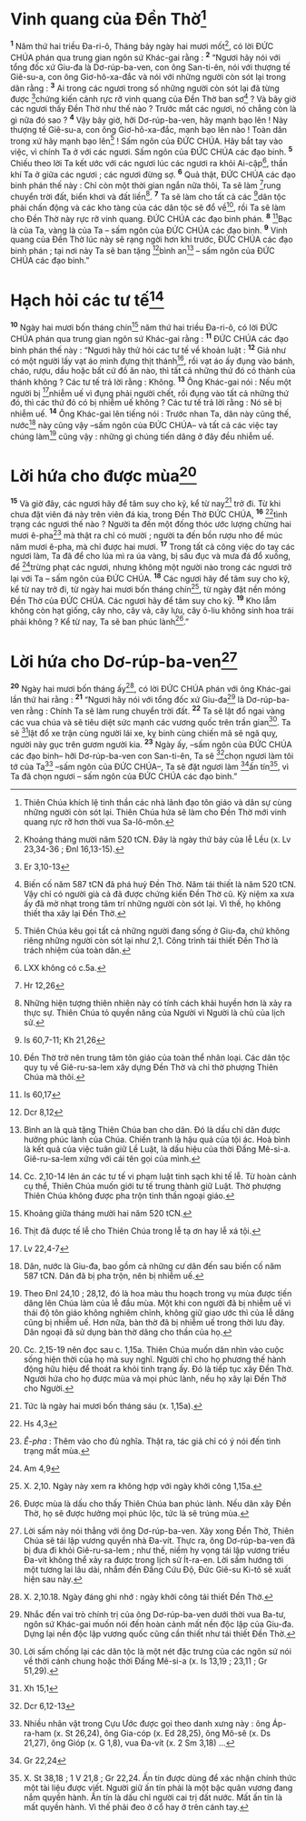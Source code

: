 # Vinh quang của Đền Thờ[^1]
<sup><b>1</b></sup> Năm thứ hai triều Đa-ri-ô, Tháng bảy ngày hai mươi mốt[^2], có lời ĐỨC CHÚA phán qua trung gian ngôn sứ Khác-gai rằng : <sup><b>2</b></sup> “Ngươi hãy nói với tổng đốc xứ Giu-đa là Dơ-rúp-ba-ven, con ông San-ti-ên, nói với thượng tế Giê-su-a, con ông Giơ-hô-xa-đắc và nói với những người còn sót lại trong dân rằng : <sup><b>3</b></sup> Ai trong các ngươi trong số những người còn sót lại đã từng được [^1*]chứng kiến cảnh rực rỡ vinh quang của Đền Thờ ban sơ[^3] ? Và bây giờ các ngươi thấy Đền Thờ như thế nào ? Trước mắt các ngươi, nó chẳng còn là gì nữa đó sao ? <sup><b>4</b></sup> Vậy bây giờ, hỡi Dơ-rúp-ba-ven, hãy mạnh bạo lên ! Này thượng tế Giê-su-a, con ông Giơ-hô-xa-đắc, mạnh bạo lên nào ! Toàn dân trong xứ hãy mạnh bạo lên[^4] ! Sấm ngôn của ĐỨC CHÚA. Hãy bắt tay vào việc, vì chính Ta ở với các ngươi. Sấm ngôn của ĐỨC CHÚA các đạo binh. <sup><b>5</b></sup> Chiếu theo lời Ta kết ước với các ngươi lúc các ngươi ra khỏi Ai-cập[^5], thần khí Ta ở giữa các ngươi ; các ngươi đừng sợ. <sup><b>6</b></sup> Quả thật, ĐỨC CHÚA các đạo binh phán thế này : Chỉ còn một thời gian ngắn nữa thôi, Ta sẽ làm [^2*]rung chuyển trời đất, biển khơi và đất liền[^6]. <sup><b>7</b></sup> Ta sẽ làm cho tất cả các [^3*]dân tộc phải chấn động và các kho tàng của các dân tộc sẽ đổ về[^7], rồi Ta sẽ làm cho Đền Thờ này rực rỡ vinh quang. ĐỨC CHÚA các đạo binh phán. <sup><b>8</b></sup> [^4*]Bạc là của Ta, vàng là của Ta – sấm ngôn của ĐỨC CHÚA các đạo binh. <sup><b>9</b></sup> Vinh quang của Đền Thờ lúc này sẽ rạng ngời hơn khi trước, ĐỨC CHÚA các đạo binh phán ; tại nơi này Ta sẽ ban tặng [^5*]bình an[^8] – sấm ngôn của ĐỨC CHÚA các đạo binh.”

# Hạch hỏi các tư tế[^9]
<sup><b>10</b></sup> Ngày hai mươi bốn tháng chín[^10] năm thứ hai triều Đa-ri-ô, có lời ĐỨC CHÚA phán qua trung gian ngôn sứ Khác-gai rằng : <sup><b>11</b></sup> ĐỨC CHÚA các đạo binh phán thế này : “Ngươi hãy thử hỏi các tư tế về khoản luật : <sup><b>12</b></sup> Giả như có một người lấy vạt áo mình đựng thịt thánh[^11], rồi vạt áo ấy đụng vào bánh, cháo, rượu, dầu hoặc bất cứ đồ ăn nào, thì tất cả những thứ đó có thành của thánh không ? Các tư tế trả lời rằng : Không. <sup><b>13</b></sup> Ông Khác-gai nói : Nếu một người bị [^6*]nhiễm uế vì đụng phải người chết, rồi đụng vào tất cả những thứ đó, thì các thứ đó có bị nhiễm uế không ? Các tư tế trả lời rằng : Nó sẽ bị nhiễm uế. <sup><b>14</b></sup> Ông Khác-gai lên tiếng nói : Trước nhan Ta, dân này cũng thế, nước[^12] này cũng vậy –sấm ngôn của ĐỨC CHÚA– và tất cả các việc tay chúng làm[^13] cũng vậy : những gì chúng tiến dâng ở đây đều nhiễm uế.

# Lời hứa cho được mùa[^14]
<sup><b>15</b></sup> Và giờ đây, các ngươi hãy để tâm suy cho kỹ, kể từ nay[^15] trở đi. Từ khi chưa đặt viên đá này trên viên đá kia, trong Đền Thờ ĐỨC CHÚA, <sup><b>16</b></sup> [^7*]tình trạng các ngươi thế nào ? Người ta đến một đống thóc ước lượng chừng hai mươi ê-pha[^16] mà thật ra chỉ có mười ; người ta đến bồn rượu nho để múc năm mươi ê-pha, mà chỉ được hai mươi. <sup><b>17</b></sup> Trong tất cả công việc do tay các ngươi làm, Ta đã để cho lúa mì ra úa vàng, bị sâu đục và mưa đá đổ xuống, để [^8*]trừng phạt các ngươi, nhưng không một người nào trong các ngươi trở lại với Ta – sấm ngôn của ĐỨC CHÚA. <sup><b>18</b></sup> Các ngươi hãy để tâm suy cho kỹ, kể từ nay trở đi, từ ngày hai mươi bốn tháng chín[^17], từ ngày đặt nền móng Đền Thờ của ĐỨC CHÚA. Các ngươi hãy để tâm suy cho kỹ. <sup><b>19</b></sup> Kho lẫm không còn hạt giống, cây nho, cây vả, cây lựu, cây ô-liu không sinh hoa trái phải không ? Kể từ nay, Ta sẽ ban phúc lành[^18].”

# Lời hứa cho Dơ-rúp-ba-ven[^19]
<sup><b>20</b></sup> Ngày hai mươi bốn tháng ấy[^20], có lời ĐỨC CHÚA phán với ông Khác-gai lần thứ hai rằng : <sup><b>21</b></sup> “Ngươi hãy nói với tổng đốc xứ Giu-đa[^21] là Dơ-rúp-ba-ven rằng : Chính Ta sẽ làm rung chuyển trời đất. <sup><b>22</b></sup> Ta sẽ lật đổ ngai vàng các vua chúa và sẽ tiêu diệt sức mạnh các vương quốc trên trần gian[^22]. Ta sẽ [^9*]lật đổ xe trận cùng người lái xe, kỵ binh cùng chiến mã sẽ ngã quỵ, người này gục trên gươm người kia. <sup><b>23</b></sup> Ngày ấy, –sấm ngôn của ĐỨC CHÚA các đạo binh– hỡi Dơ-rúp-ba-ven con San-ti-ên, Ta sẽ [^10*]chọn ngươi làm tôi tớ của Ta[^23] –sấm ngôn của ĐỨC CHÚA–, Ta sẽ đặt ngươi làm [^11*]ấn tín[^24], vì Ta đã chọn ngươi – sấm ngôn của ĐỨC CHÚA các đạo binh.”

[^1]: Thiên Chúa khích lệ tinh thần các nhà lãnh đạo tôn giáo và dân sự cùng những người còn sót lại. Thiên Chúa hứa sẽ làm cho Đền Thờ mới vinh quang rực rỡ hơn thời vua Sa-lô-môn.
[^2]: Khoảng tháng mười năm 520 tCN. Đây là ngày thứ bảy của lễ Lều (x. Lv 23,34-36 ; Đnl 16,13-15).
[^3]: Biến cố năm 587 tCN đã phá huỷ Đền Thờ. Năm tái thiết là năm 520 tCN. Vậy chỉ có người già cả đã được chứng kiến Đền Thờ cũ. Kỷ niệm xa xưa ấy đã mờ nhạt trong tâm trí những người còn sót lại. Vì thế, họ không thiết tha xây lại Đền Thờ.
[^4]: Thiên Chúa kêu gọi tất cả những người đang sống ở Giu-đa, chứ không riêng những người còn sót lại như 2,1. Công trình tái thiết Đền Thờ là trách nhiệm của toàn dân.
[^5]: LXX không có c.5a.
[^6]: Những hiện tượng thiên nhiên này có tính cách khải huyền hơn là xảy ra thực sự. Thiên Chúa tỏ quyền năng của Người vì Người là chủ của lịch sử.
[^7]: Đền Thờ trở nên trung tâm tôn giáo của toàn thể nhân loại. Các dân tộc quy tụ về Giê-ru-sa-lem xây dựng Đền Thờ và chỉ thờ phượng Thiên Chúa mà thôi.
[^8]: Bình an là quà tặng Thiên Chúa ban cho dân. Đó là dấu chỉ dân được hưởng phúc lành của Chúa. Chiến tranh là hậu quả của tội ác. Hoà bình là kết quả của việc tuân giữ Lề Luật, là dấu hiệu của thời Đấng Mê-si-a. Giê-ru-sa-lem xứng với cái tên gọi của mình.
[^9]: Cc. 2,10-14 lên án các tư tế vi phạm luật tinh sạch khi tế lễ. Từ hoàn cảnh cụ thể, Thiên Chúa muốn giới tư tế trung thành giữ Luật. Thờ phượng Thiên Chúa không được pha trộn tinh thần ngoại giáo.
[^10]: Khoảng giữa tháng mười hai năm 520 tCN.
[^11]: Thịt đã được tế lễ cho Thiên Chúa trong lễ tạ ơn hay lễ xá tội.
[^12]: Dân, nước là Giu-đa, bao gồm cả những cư dân đến sau biến cố năm 587 tCN. Dân đã bị pha trộn, nên bị nhiễm uế.
[^13]: Theo Đnl 24,10 ; 28,12, đó là hoa màu thu hoạch trong vụ mùa được tiến dâng lên Chúa làm của lễ đầu mùa. Một khi con người đã bị nhiễm uế vì thái độ tôn giáo không nghiêm chỉnh, không giữ giao ước thì của lễ dâng cũng bị nhiễm uế. Hơn nữa, bàn thờ đã bị nhiễm uế trong thời lưu đày. Dân ngoại đã sử dụng bàn thờ dâng cho thần của họ.
[^14]: Cc. 2,15-19 nên đọc sau c. 1,15a. Thiên Chúa muốn dân nhìn vào cuộc sống hiện thời của họ mà suy nghĩ. Người chỉ cho họ phương thế hành động hữu hiệu để thoát ra khỏi tình trạng ấy. Đó là tiếp tục xây Đền Thờ. Người hứa cho họ được mùa và mọi phúc lành, nếu họ xây lại Đền Thờ cho Người.
[^15]: Tức là ngày hai mươi bốn tháng sáu (x. 1,15a).
[^16]: <i>Ê-pha</i> : Thêm vào cho đủ nghĩa. Thật ra, tác giả chỉ có ý nói đến tình trạng mất mùa.
[^17]: X. 2,10. Ngày này xem ra không hợp với ngày khởi công 1,15a.
[^18]: Được mùa là dấu cho thấy Thiên Chúa ban phúc lành. Nếu dân xây Đền Thờ, họ sẽ được hưởng mọi phúc lộc, tức là sẽ trúng mùa.
[^19]: Lời sấm này nói thẳng với ông Dơ-rúp-ba-ven. Xây xong Đền Thờ, Thiên Chúa sẽ tái lập vương quyền nhà Đa-vít. Thực ra, ông Dơ-rúp-ba-ven đã bị đưa đi khỏi Giê-ru-sa-lem ; như thế, niềm hy vọng tái lập vương triều Đa-vít không thể xảy ra được trong lịch sử Ít-ra-en. Lời sấm hướng tới một tương lai lâu dài, nhắm đến Đấng Cứu Độ, Đức Giê-su Ki-tô sẽ xuất hiện sau này.
[^20]: X. 2,10.18. Ngày đáng ghi nhớ : ngày khởi công tái thiết Đền Thờ.
[^21]: Nhắc đến vai trò chính trị của ông Dơ-rúp-ba-ven dưới thời vua Ba-tư, ngôn sứ Khác-gai muốn nói đến hoàn cảnh mất nền độc lập của Giu-đa. Dựng lại nền độc lập vương quốc cũng cần thiết như tái thiết Đền Thờ.
[^22]: Lời sấm chống lại các dân tộc là một nét đặc trưng của các ngôn sứ nói về thời cánh chung hoặc thời Đấng Mê-si-a (x. Is 13,19 ; 23,11 ; Gr 51,29).
[^23]: Nhiều nhân vật trong Cựu Ước được gọi theo danh xưng này : ông Áp-ra-ham (x. St 26,24), ông Gia-cóp (x. Ed 28,25), ông Mô-sê (x. Ds 21,27), ông Gióp (x. G 1,8), vua Đa-vít (x. 2 Sm 3,18) ...
[^24]: X. St 38,18 ; 1 V 21,8 ; Gr 22,24. Ấn tín được dùng để xác nhận chính thức một tài liệu được viết. Người giữ ấn tín phải là một bậc quân vương đang nắm quyền hành. Ấn tín là dấu chỉ người cai trị đất nước. Mất ấn tín là mất quyền hành. Vì thế phải đeo ở cổ hay ở trên cánh tay.
[^1*]: Er 3,10-13
[^2*]: Hr 12,26
[^3*]: Is 60,7-11; Kh 21,26
[^4*]: Is 60,17
[^5*]: Dcr 8,12
[^6*]: Lv 22,4-7
[^7*]: Hs 4,3
[^8*]: Am 4,9
[^9*]: Xh 15,1
[^10*]: Dcr 6,12-13
[^11*]: Gr 22,24

